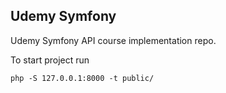 ## Udemy Symfony

Udemy Symfony API course implementation repo.

To start project run

```
php -S 127.0.0.1:8000 -t public/
```